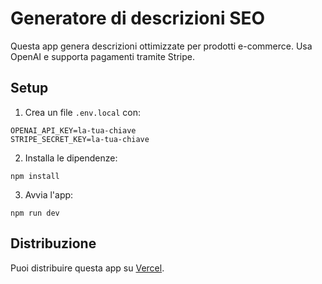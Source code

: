 # Generatore di descrizioni SEO

Questa app genera descrizioni ottimizzate per prodotti e-commerce. Usa OpenAI e supporta pagamenti tramite Stripe.

## Setup

1. Crea un file `.env.local` con:
```
OPENAI_API_KEY=la-tua-chiave
STRIPE_SECRET_KEY=la-tua-chiave
```

2. Installa le dipendenze:
```
npm install
```

3. Avvia l'app:
```
npm run dev
```

## Distribuzione

Puoi distribuire questa app su [Vercel](https://vercel.com).